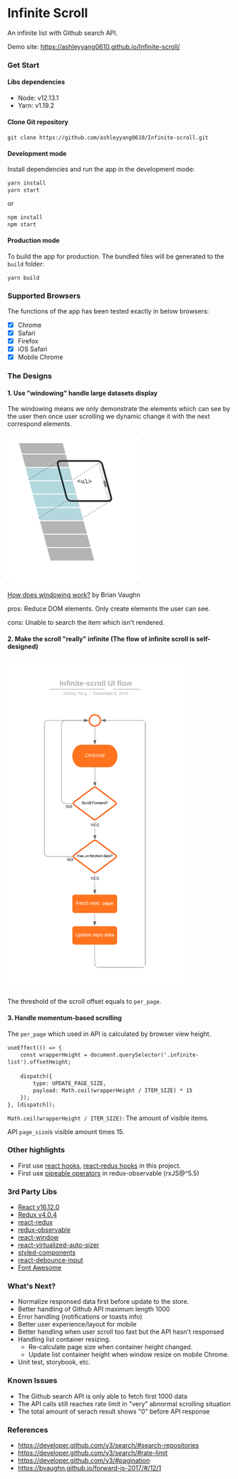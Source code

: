 # Infinite Scroll

An infinite list with Github search API.

Demo site: https://ashleyyang0610.github.io/Infinite-scroll/

### Get Start

#### Libs dependencies

-   Node: v12.13.1
-   Yarn: v1.19.2

#### Clone Git repository

```
git clone https://github.com/ashleyyang0610/Infinite-scroll.git
```

#### Development mode

Install dependencies and run the app in the development mode:

```
yarn install
yarn start
```

or

```
npm install
npm start
```

#### Production mode

To build the app for production. The bundled files will be generated to the `build` folder:

```
yarn build
```

### Supported Browsers

The functions of the app has been tested exactly in below browsers:

-   [x] Chrome
-   [x] Safari
-   [x] Firefox
-   [x] iOS Safari
-   [x] Mobile Chrome

### The Designs
#### 1. Use "windowing" handle large datasets display
The windowing means we only demonstrate the elements which can see by the user then once user scrolling we dynamic change it with the next correspond elements.

![](https://github.com/ashleyyang0610/Infinite-scroll/blob/master/assets/react-window.gif)

[How does windowing work?](https://bvaughn.github.io/forward-js-2017/#/12/1) by Brian Vaughn

pros: Reduce DOM elements. Only create elements the user can see.

cons: Unable to search the item which isn't rendered. 

#### 2. Make the scroll "really" infinite (The flow of infinite scroll is self-designed)
<img src="https://github.com/ashleyyang0610/Infinite-scroll/blob/master/assets/infinite_scroll_flow.png" width="400">

The threshold of the scroll offset equals to `per_page`.

#### 3. Handle momentum-based scrolling
The `per_page` which used in API is calculated by browser view height. 
```
useEffect(() => {
    const wrapperHeight = document.querySelector('.infinite-list').offsetHeight;

    dispatch({
        type: UPDATE_PAGE_SIZE,
        payload: Math.ceil(wrapperHeight / ITEM_SIZE) * 15
    });
}, [dispatch]);
```

`Math.ceil(wrapperHeight / ITEM_SIZE)`: The amount of visible items.

API `page_size`is visible amount times 15.

### Other highlights

-   First use [react hooks](https://zh-hant.reactjs.org/docs/hooks-intro.html), [react-redux hooks](https://react-redux.js.org/next/api/hooks) in this project.
-   First use [pipeable operators](https://github.com/ReactiveX/rxjs/blob/master/docs_app/content/guide/v6/pipeable-operators.md) in redux-observable (rxJS@^5.5)


### 3rd Party Libs

-   [React v16.12.0](https://reactjs.org/)
-   [Redux v4.0.4](https://redux.js.org/)
-   [react-redux](https://react-redux.js.org/)
-   [redux-observable](https://redux-observable.js.org/)
-   [react-window](https://github.com/bvaughn/react-window)
-   [react-virtualized-auto-sizer](https://github.com/bvaughn/react-virtualized-auto-sizer)
-   [styled-components](https://www.styled-components.com/)
-   [react-debounce-input](https://www.npmjs.com/package/react-debounce-input)
-   [Font Awesome](https://fontawesome.com/)

### What's Next?

-   Normalize responsed data first before update to the store.
-   Better handling of Github API maximum length 1000
-   Error handling (notifications or toasts info)
-   Better user experience/layout for mobile
-   Better handling when user scroll too fast but the API hasn't responsed
-   Handling list container resizing.
    -   Re-calculate page size when container height changed.
    -   Update list container height when window resize on mobile Chrome.
-   Unit test, storybook, etc.

### Known Issues

-   The Github search API is only able to fetch first 1000 data
-   The API calls still reaches rate limit in "very" abnormal scrolling situation
-   The total amount of serach result shows "0" before API response

### References

-   https://developer.github.com/v3/search/#search-repositories
-   https://developer.github.com/v3/search/#rate-limit
-   https://developer.github.com/v3/#pagination
-   https://bvaughn.github.io/forward-js-2017/#/12/1

